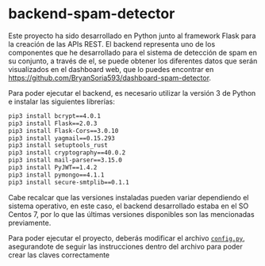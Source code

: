 # backend-spam-detector
Este proyecto ha sido desarrollado en Python junto al framework Flask para la creación de las APIs REST.
El backend representa uno de los componentes que he desarrollado para el sistema de detección de spam en su conjunto, a través de el, se puede obtener los diferentes datos que serán visualizados en el dashboard web, que lo puedes encontrar en https://github.com/BryanSoria593/dashboard-spam-detector.

Para poder ejecutar el backend, es necesario utilizar la versión 3 de Python e instalar las siguientes librerías:

```bash
pip3 install bcrypt==4.0.1
pip3 install Flask==2.0.3
pip3 install Flask-Cors==3.0.10
pip3 install yagmail==0.15.293
pip3 install setuptools_rust
pip3 install cryptography==40.0.2
pip3 install mail-parser==3.15.0
pip3 install PyJWT==1.4.2
pip3 install pymongo==4.1.1
pip3 install secure-smtplib==0.1.1
```
Cabe recalcar que las versiones instaladas pueden variar dependiendo el sistema operativo, en este caso, el backend desarrollado estaba en el SO Centos 7, por lo que las últimas versiones disponibles son las mencionadas previamente.

Para poder ejecutar el proyecto, deberás modificar el archivo [`config.py`](config.py), asegurandote de seguir las instrucciones dentro del archivo para poder crear las claves correctamente

